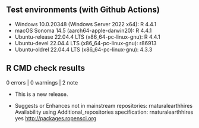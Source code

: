 ## Test environments (with Github Actions)

* Windows 10.0.20348 (Windows Server 2022 x64): R 4.4.1
* macOS Sonoma 14.5 (aarch64-apple-darwin20): R 4.4.1
* Ubuntu-release 22.04.4 LTS (x86_64-pc-linux-gnu): R 4.4.1
* Ubuntu-devel 22.04.4 LTS (x86_64-pc-linux-gnu): r86913
* Ubuntu-oldrel 22.04.4 LTS (x86_64-pc-linux-gnu): 4.3.3

## R CMD check results

0 errors | 0 warnings | 2 note

* This is a new release.

* Suggests or Enhances not in mainstream repositories:
    rnaturalearthhires
  Availability using Additional_repositories specification:
    rnaturalearthhires   yes   http://packages.ropensci.org
